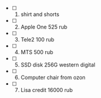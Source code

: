 
- [ ] 1. shirt and shorts
- [ ] 2. Apple One 525 rub
- [ ] 3. Tele2 100 rub
- [ ] 4. MTS 500 rub
- [ ] 5. SSD disk 256G western digital
- [ ] 6. Computer chair from ozon
- [ ] 7. Lisa credit 16000 rub